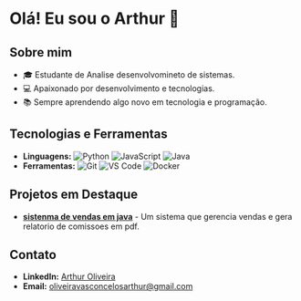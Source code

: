 # Olá! Eu sou o Arthur 👋

## Sobre mim
- 🎓 Estudante de Analise desenvolvomineto de sistemas.
- 💻 Apaixonado por desenvolvimento e tecnologias.
- 📚 Sempre aprendendo algo novo em tecnologia e programação.

## Tecnologias e Ferramentas
- **Linguagens:** ![Python](https://img.shields.io/badge/-Python-3776AB?logo=python&logoColor=white&style=for-the-badge) ![JavaScript](https://img.shields.io/badge/-JavaScript-F7DF1E?logo=javascript&logoColor=black&style=for-the-badge) ![Java](https://img.shields.io/badge/-Java-007396?logo=java&logoColor=white&style=for-the-badge)
- **Ferramentas:** ![Git](https://img.shields.io/badge/-Git-F05032?logo=git&logoColor=white&style=for-the-badge) ![VS Code](https://img.shields.io/badge/-VS%20Code-007ACC?logo=visual-studio-code&logoColor=white&style=for-the-badge) ![Docker](https://img.shields.io/badge/-Docker-2496ED?logo=docker&logoColor=white&style=for-the-badge)

## Projetos em Destaque
- [**sistenma de vendas em java**]([https://github.com/seu-usuario/projeto-a](https://github.com/Arthurolv/sistema-de-venda-em-java)) - Um sistema que gerencia vendas e gera relatorio de comissoes em pdf.

## Contato
- **LinkedIn:** [Arthur Oliveira ](https://www.linkedin.com/in/arthur-oliveira-vasconcelos-24b17b214)
- **Email:** oliveiravasconcelosarthur@gmail.com
